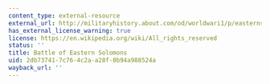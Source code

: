 ```yaml
---
content_type: external-resource
external_url: http://militaryhistory.about.com/od/worldwari1/p/easternsolomons.htm
has_external_license_warning: true
license: https://en.wikipedia.org/wiki/All_rights_reserved
status: ''
title: Battle of Eastern Solomons
uid: 2db73741-7c76-4c2a-a28f-0b94a988524a
wayback_url: ''
---
```


